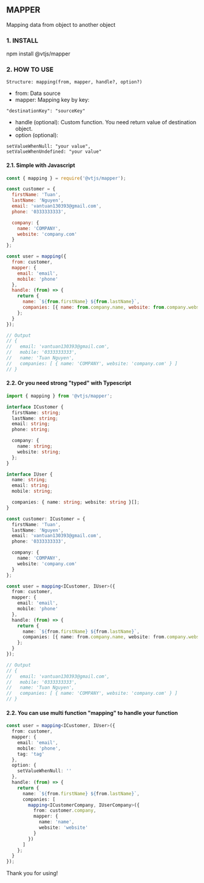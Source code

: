 ## MAPPER
Mapping data from object to another object

### 1. INSTALL
npm install @vtjs/mapper

### 2. HOW TO USE
```
Structure: mapping(from, mapper, handle?, option?)
```

- from: Data source
- mapper: Mapping key by key:
```
"destinationKey": "sourceKey"
```
- handle (optional): Custom function. You need return value of destination object.
- option (optional):
```
setValueWhenNull: "your value",
setValueWhenUndefined: "your value"
```

#### 2.1. Simple with Javascript

```javascript
const { mapping } = require('@vtjs/mapper');

const customer = {
  firstName: 'Tuan',
  lastName: 'Nguyen',
  email: 'vantuan130393@gmail.com',
  phone: '0333333333',

  company: {
    name: 'COMPANY',
    website: 'company.com'
  }
};

const user = mapping({
  from: customer,
  mapper: {
    email: 'email',
    mobile: 'phone'
  },
  handle: (from) => {
    return {
      name: `${from.firstName} ${from.lastName}`,
      companies: [{ name: from.company.name, website: from.company.website }]
    };
  }
});

// Output
// {
//   email: 'vantuan130393@gmail.com',
//   mobile: '0333333333',
//   name: 'Tuan Nguyen',
//   companies: [ { name: 'COMPANY', website: 'company.com' } ]
// }
```

#### 2.2. Or you need strong "typed" with Typescript
```typescript
import { mapping } from '@vtjs/mapper';

interface ICustomer {
  firstName: string;
  lastName: string;
  email: string;
  phone: string;

  company: {
    name: string;
    website: string;
  };
}

interface IUser {
  name: string;
  email: string;
  mobile: string;

  companies: { name: string; website: string }[];
}

const customer: ICustomer = {
  firstName: 'Tuan',
  lastName: 'Nguyen',
  email: 'vantuan130393@gmail.com',
  phone: '0333333333',

  company: {
    name: 'COMPANY',
    website: 'company.com'
  }
};

const user = mapping<ICustomer, IUser>({
  from: customer,
  mapper: {
    email: 'email',
    mobile: 'phone'
  },
  handle: (from) => {
    return {
      name: `${from.firstName} ${from.lastName}`,
      companies: [{ name: from.company.name, website: from.company.website }]
    };
  }
});

// Output
// {
//   email: 'vantuan130393@gmail.com',
//   mobile: '0333333333',
//   name: 'Tuan Nguyen',
//   companies: [ { name: 'COMPANY', website: 'company.com' } ]
// }
```

#### 2.2. You can use multi function "mapping" to handle your function
```typescript
const user = mapping<ICustomer, IUser>({
  from: customer,
  mapper: {
    email: 'email',
    mobile: 'phone',
    tag: 'tag'
  },
  option: {
    setValueWhenNull: ''
  },
  handle: (from) => {
    return {
      name: `${from.firstName} ${from.lastName}`,
      companies: [
        mapping<ICustomerCompany, IUserCompany>({
          from: customer.company,
          mapper: {
            name: 'name',
            website: 'website'
          }
        })
      ]
    };
  }
});
```
Thank you for using!